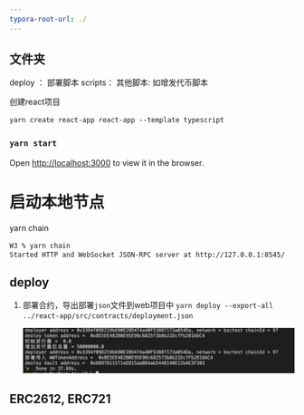 ```yaml
---
typora-root-url: ./
---
```




## 文件夹
deploy ： 部署脚本
scripts： 其他脚本: 如增发代币脚本

创建react项目

```shell
yarn create react-app react-app --template typescript
```

### `yarn start`

 Open [http://localhost:3000](http://localhost:3000/) to view it in the browser.

# 启动本地节点

yarn chain
```shell
W3 % yarn chain
Started HTTP and WebSocket JSON-RPC server at http://127.0.0.1:8545/
```
## deploy
1. 部署合约，导出部署`json`文件到web项目中
   `yarn deploy --export-all ../react-app/src/contracts/deployment.json`

   ![deploy](/img/deploy.png) 


## ERC2612, ERC721

